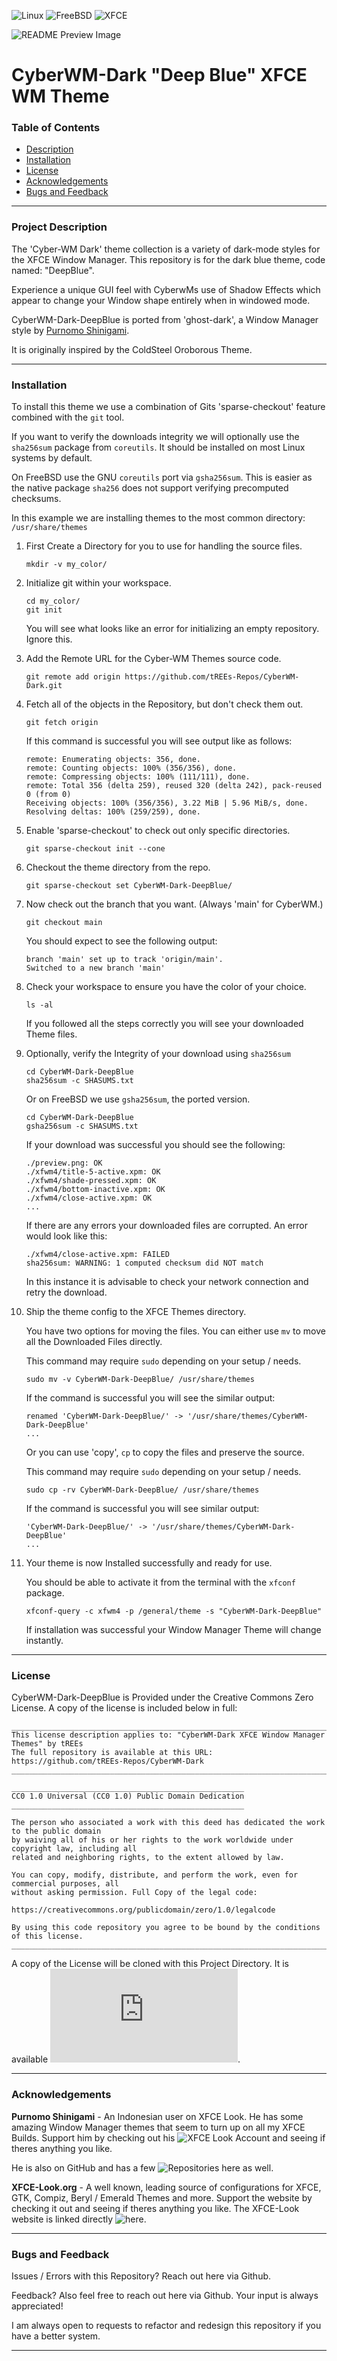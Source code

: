 <!---
This document is the README.md for a code repoitory hosted free on GitHub.
This document is from the repository "CyberWM-Dark-DeepBlue" by User: "tREEs-Repos"
This document will be shown on the main page of the repository.
It is written with Markdown Formatting.

Project Directory URL:
https://github.com/tREEs-Repos/CyberWM-Dark/tree/main/CyberWM-Dark-DeepBlue
--->

<!--- Start the README with some markdown badges Indicating the Supported Platforms --->
![Linux](https://img.shields.io/badge/Linux-FCC624?style=for-the-badge&logo=linux&logoColor=black)
![FreeBSD](https://img.shields.io/badge/-FreeBSD-%23870000?style=for-the-badge&logo=freebsd&logoColor=white)
![XFCE](https://img.shields.io/badge/XFCE-%232284F2.svg?style=for-the-badge&logo=xfce&logoColor=white)

<!--- Preview Image as start of README --->
![README Preview Image](preview.png)
# CyberWM-Dark "Deep Blue" XFCE WM Theme

<!--- Interactive Table of Contents leading to Headers in the Document --->
### Table of Contents
- [Description](#project-description)
- [Installation](#installation)
- [License](#license)
- [Acknowledgements](#acknowledgements)
- [Bugs and Feedback](#bugs-and-feedback)

___

### Project Description

The 'Cyber-WM Dark' theme collection is a variety of dark-mode styles for the XFCE Window Manager. This repository is for
the dark blue theme, code named: "DeepBlue".

Experience a unique GUI feel with CyberwMs use of Shadow Effects which appear to change your Window shape entirely when in 
windowed mode. 

CyberWM-Dark-DeepBlue is ported from 'ghost-dark', a Window Manager style by [Purnomo Shinigami](https://www.xfce-look.org/u/purnomoshinigami).

It is originally inspired by the ColdSteel Oroborous Theme. 
___

### Installation
To install this  theme we use a combination of Gits 'sparse-checkout' feature combined with the `git` tool.

If you want to verify the downloads integrity we will optionally use the `sha256sum` package from `coreutils`.
It should be installed on most Linux systems by default.

On FreeBSD use the GNU `coreutils` port via `gsha256sum`. This is easier as the native package `sha256` does not support
verifying precomputed checksums.

In this example we are installing themes to the most common directory: `/usr/share/themes`

1. First Create a Directory for you to use for handling the source files.
   ```
   mkdir -v my_color/
   ```

2. Initialize git within your workspace.
   ```
   cd my_color/
   git init
   ```
   You will see what looks like an error for initializing an empty repository. Ignore this.

3. Add the Remote URL for the Cyber-WM Themes source code.
   ```
   git remote add origin https://github.com/tREEs-Repos/CyberWM-Dark.git
   ```

4. Fetch all of the objects in the Repository, but don't check them out.
   ```
   git fetch origin
   ```
   If this command is successful you will see output like as follows:
   ```
   remote: Enumerating objects: 356, done.
   remote: Counting objects: 100% (356/356), done.
   remote: Compressing objects: 100% (111/111), done.
   remote: Total 356 (delta 259), reused 320 (delta 242), pack-reused 0 (from 0)
   Receiving objects: 100% (356/356), 3.22 MiB | 5.96 MiB/s, done.
   Resolving deltas: 100% (259/259), done.
   ```

6. Enable 'sparse-checkout' to check out only specific directories.
   ```
   git sparse-checkout init --cone
   ```

7. Checkout the theme directory from the repo.
   ```
   git sparse-checkout set CyberWM-Dark-DeepBlue/
   ```

8. Now check out the branch that you want. (Always 'main' for CyberWM.)
   ```
   git checkout main
   ```

   You should expect to see the following output:
   ```
   branch 'main' set up to track 'origin/main'.
   Switched to a new branch 'main'
   ```
   
9. Check your workspace to ensure you have the color of your choice.
    ```
    ls -al
    ```
    If you followed all the steps correctly you will see your downloaded Theme files.

10. Optionally, verify the Integrity of your download using `sha256sum`
    ```
    cd CyberWM-Dark-DeepBlue
    sha256sum -c SHASUMS.txt
    ```
    Or on FreeBSD we use `gsha256sum`, the ported version.
    ```
    cd CyberWM-Dark-DeepBlue
    gsha256sum -c SHASUMS.txt
    ```
       
    If your download was successful you should see the following:
    ```
    ./preview.png: OK
    ./xfwm4/title-5-active.xpm: OK
    ./xfwm4/shade-pressed.xpm: OK
    ./xfwm4/bottom-inactive.xpm: OK
    ./xfwm4/close-active.xpm: OK
    ...
    ```
    If there are any errors your downloaded files are corrupted.
    An error would look like this:
    ```
    ./xfwm4/close-active.xpm: FAILED
    sha256sum: WARNING: 1 computed checksum did NOT match
    ```
    In this instance it is advisable to check your network connection and retry the download.
    
12. Ship the theme config to the XFCE Themes directory.

    You have two options for moving the files.
    You can either use `mv` to move all the Downloaded Files directly.

    This command may require `sudo` depending on your setup / needs.
    ```
    sudo mv -v CyberWM-Dark-DeepBlue/ /usr/share/themes
    ```
    If the command is successful you will see the similar output:
    ```
    renamed 'CyberWM-Dark-DeepBlue/' -> '/usr/share/themes/CyberWM-Dark-DeepBlue'
    ...
    ```

    Or you can use 'copy', `cp` to copy the files and preserve the source.

    This command may require `sudo` depending on your setup / needs.
    ```
    sudo cp -rv CyberWM-Dark-DeepBlue/ /usr/share/themes
    ```
    If the command is successful you will see similar output:
    ```
    'CyberWM-Dark-DeepBlue/' -> '/usr/share/themes/CyberWM-Dark-DeepBlue'
    ...
    ```

13. Your theme is now Installed successfully and ready for use.

    You should be able to activate it from the terminal with the `xfconf` package.

    ```
    xfconf-query -c xfwm4 -p /general/theme -s "CyberWM-Dark-DeepBlue"
    ```

    If installation was successful your Window Manager Theme will change instantly.

___
<!--- Including a copy of the Creative Commons Zero License in the README for Transparency --->
### License
CyberWM-Dark-DeepBlue is Provided under the Creative Commons Zero License. 
A copy of the license is included below in full:

```
________________________________________________________________________________________
This license description applies to: "CyberWM-Dark XFCE Window Manager Themes" by tREEs
The full repository is available at this URL: https://github.com/tREEs-Repos/CyberWM-Dark
_________________________________________________________________________________________

____________________________________________________
CC0 1.0 Universal (CC0 1.0) Public Domain Dedication
____________________________________________________

The person who associated a work with this deed has dedicated the work to the public domain 
by waiving all of his or her rights to the work worldwide under copyright law, including all 
related and neighboring rights, to the extent allowed by law.

You can copy, modify, distribute, and perform the work, even for commercial purposes, all 
without asking permission. Full Copy of the legal code: 

https://creativecommons.org/publicdomain/zero/1.0/legalcode

By using this code repository you agree to be bound by the conditions of this license.
_________________________________________________________________________________________
```
A copy of the License will be cloned with this Project Directory. It is available ![here](https://github.com/tREEs-Repos/CyberWM-Dark/blob/main/CyberWM-Dark-DeepBlue/LICENSE.txt).
___

### Acknowledgements

**Purnomo Shinigami** - An Indonesian user on XFCE Look.
He has some amazing Window Manager themes that seem to turn up on all my XFCE Builds.
Support him by checking out his ![XFCE Look](https://www.xfce-look.org/u/purnomoshinigami) Account and seeing if theres anything you like.

He is also on GitHub and has a few ![Repositories](https://github.com/purnomoshinigami) here as well.

**XFCE-Look.org** - 
A well known, leading source of configurations for XFCE, GTK, Compiz, Beryl / Emerald Themes and more.
Support the website by checking it out and seeing if theres anything you like.
The XFCE-Look website is linked directly ![here](https://www.xfce-look.org/).

___

### Bugs and Feedback

Issues / Errors with this Repository? Reach out here via Github.

Feedback? Also feel free to reach out here via Github. Your input is always appreciated!

I am always open to requests to refactor and redesign this repository if you have a better system.

___
